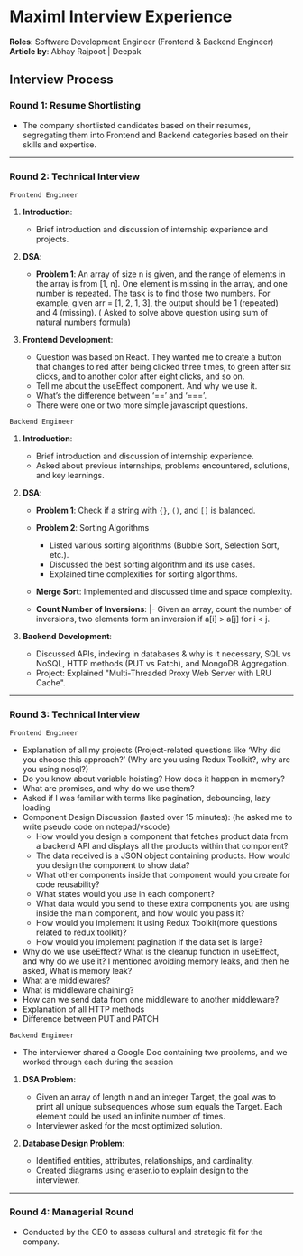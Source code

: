 # Maximl Interview Experience

**Roles**: Software Development Engineer (Frontend & Backend Engineer)<br/>
**Article by**: Abhay Rajpoot | Deepak

## Interview Process

### Round 1: Resume Shortlisting

- The company shortlisted candidates based on their resumes, segregating them into Frontend and Backend categories based on their skills and expertise.

---

### Round 2: Technical Interview

`Frontend Engineer`
1. **Introduction**:
   - Brief introduction and discussion of internship experience and projects.

2. **DSA**:
   - **Problem 1**: An array of size n is given, and the range of elements in the array is from [1, n]. One element is missing in the array, and one number is repeated. The task is to find those two numbers. For example, given arr = [1, 2, 1, 3], the output should be 1 (repeated) and 4 (missing).
   ( Asked to solve above question using sum of natural numbers formula)

3. **Frontend Development**:
   - Question was based on React. They wanted me to create a button that changes to red after being clicked three times, to green after six clicks, and to another color after eight clicks, and so on.
   - Tell me about the useEffect component. And why we use it.
   - What’s the difference between ‘==’ and ‘===’.
   - There were one or two more simple javascript questions.    

`Backend Engineer`

1. **Introduction**:
   - Brief introduction and discussion of internship experience.
   - Asked about previous internships, problems encountered, solutions, and key learnings.

2. **DSA**:
   - **Problem 1**: Check if a string with `{}`, `()`, and `[]` is balanced.
     
   - **Problem 2**: Sorting Algorithms
     - Listed various sorting algorithms (Bubble Sort, Selection Sort, etc.).
     - Discussed the best sorting algorithm and its use cases.
     - Explained time complexities for sorting algorithms.

   - **Merge Sort**: Implemented and discussed time and space complexity.
     
   - **Count Number of Inversions**: 
    |- Given an array, count the number of inversions, two elements form an inversion if a[i] > a[j] for i < j.

3. **Backend Development**:
   - Discussed APIs, indexing in databases & why is it necessary, SQL vs NoSQL, HTTP methods (PUT vs Patch), and MongoDB Aggregation.
   - Project: Explained "Multi-Threaded Proxy Web Server with LRU Cache".

---

### Round 3: Technical Interview

`Frontend Engineer`

- Explanation of all my projects (Project-related questions like ‘Why did you choose this approach?’ (Why are you using Redux Toolkit?, why are you using nosql?)
- Do you know about variable hoisting? How does it happen in memory?
- What are promises, and why do we use them?
- Asked if I was familiar with terms like pagination, debouncing, lazy loading
- Component Design Discussion (lasted over 15 minutes): (he asked me to write pseudo code on notepad/vscode)
   - How would you design a component that fetches product data from a backend API and displays all the products within that component?
   - The data received is a JSON object containing products. How would you design the component to show data?
   - What other components inside that component would you create for code reusability?
   - What states would you use in each component?
   - What data would you send to these extra components you are using inside the main component, and how would you pass it?
   - How would you implement it using Redux Toolkit(more questions related to redux toolkit)?
   - How would you implement pagination if the data set is large?
- Why do we use useEffect? What is the cleanup function in useEffect, and why do we use it? I mentioned avoiding memory leaks, and then he asked, What is memory leak?
- What are middlewares?
- What is middleware chaining?
- How can we send data from one middleware to another middleware?
- Explanation of all HTTP methods
- Difference between PUT and PATCH

`Backend Engineer`

- The interviewer shared a Google Doc containing two problems, and we worked through each during the session

1. **DSA Problem**:
   - Given an array of length n and an integer Target, the goal was to print all unique subsequences whose sum equals the Target. Each element could be used an infinite number of times.
   -  Interviewer asked for the most optimized solution.

2. **Database Design Problem**:
   - Identified entities, attributes, relationships, and cardinality.
   - Created diagrams using eraser.io to explain design to the interviewer.

---

### Round 4: Managerial Round

- Conducted by the CEO to assess cultural and strategic fit for the company.
